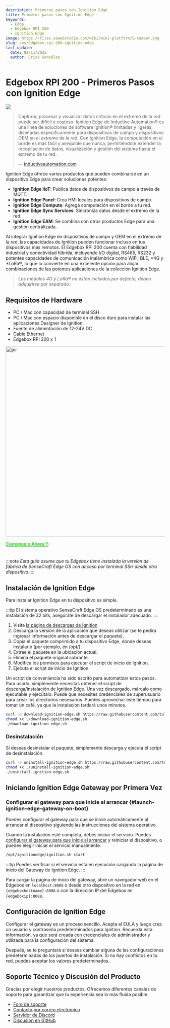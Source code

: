 ```yaml
---
description: Primeros pasos con Ignition Edge
title: Primeros pasos con Ignition Edge
keywords:
  - Edge
  - Edgebox RPI 200
  - Ignition Edge
image: https://files.seeedstudio.com/wiki/wiki-platform/S-tempor.png
slug: /es/Edgebox-rpi-200-ignition-edge
last_update:
  date: 02/11/2025
  author: Erick González
---
```


# Edgebox RPI 200 - Primeros Pasos con Ignition Edge

<p style={{textAlign: 'center'}}>
  <img src="https://files.seeedstudio.com/wiki/wiki-ranger/Contributions/EdgeBox-200-Ignition/EdgeBox-200_Ignition_Edge.png" />
</p>

> Capturar, procesar y visualizar datos críticos en el extremo de la red puede ser difícil y costoso. Ignition Edge de Inductive Automation® es una línea de soluciones de software Ignition® limitadas y ligeras, diseñadas específicamente para dispositivos de campo y dispositivos OEM en el extremo de la red. Con Ignition Edge, la computación en el borde es más fácil y asequible que nunca, permitiéndote extender la recopilación de datos, visualización y gestión del sistema hasta el extremo de tu red.
>
> — [inductiveautomation.com](https://inductiveautomation.com/ignition/edge)

Ignition Edge ofrece varios productos que pueden combinarse en un dispositivo Edge para crear soluciones potentes:
- **Ignition Edge IIoT**: Publica datos de dispositivos de campo a través de MQTT.
- **Ignition Edge Panel**: Crea HMI locales para dispositivos de campo.
- **Ignition Edge Compute**: Agrega computación en el borde a tu red.
- **Ignition Edge Sync Services**: Sincroniza datos desde el extremo de la red.
- **Ignition Edge EAM**: Se combina con otros productos Edge para una gestión centralizada.

Al integrar Ignition Edge en dispositivos de campo y OEM en el extremo de la red, las capacidades de Ignition pueden funcionar incluso en tus dispositivos más remotos. El Edgebox RPI 200 cuenta con fiabilidad industrial y conectividad híbrida, incluyendo I/O digital, RS485, RS232 y potentes capacidades de comunicación inalámbrica como WiFi, BLE, *4G y *LoRa®, lo que lo convierte en una excelente opción para alojar combinaciones de las potentes aplicaciones de la colección Ignition Edge.

> *Los módulos 4G y LoRa® no están incluidos por defecto, deben adquirirse por separado.*

## Requisitos de Hardware
- PC / Mac con capacidad de terminal SSH
- PC / Mac con espacio disponible en el disco duro para instalar las aplicaciones Designer de Ignition.
- Fuente de alimentación de 12-24V DC
- Cable Ethernet
- Edgebox RPI 200 x 1

<p style={{textAlign: 'center'}}><img src="https://media-cdn.seeedstudio.com/media/catalog/product/cache/bb49d3ec4ee05b6f018e93f896b8a25d/1/-/1-102991599_edgebox-rpi-200-first.jpg" alt="pir" width="600" height="auto"/></p>

<div class="get_one_now_container" style={{textAlign: 'center'}}>
    <a class="get_one_now_item" href="https://www.seeedstudio.com/EdgeBox-RPi-200-CM4104016-p-5486.html" target="_blank" rel="noopener noreferrer">
            <strong><span><font color={'FFFFFF'} size={"4"}> Consíguelo Ahora 🖱️</font></span></strong>
    </a>
</div>

<br />

:::note
*Esta guía asume que tu Edgebox tiene instalada la versión de fábrica de SenseCraft Edge OS con acceso por terminal SSH desde otro dispositivo.*
:::

## Instalación de Ignition Edge

Para instalar Ignition Edge en tu dispositivo es simple.

:::tip
El sistema operativo SenseCraft Edge OS predeterminado es una instalación de 32 bits, asegúrate de descargar el instalador adecuado.
:::

1. Visita [la página de descargas de Ignition](https://inductiveautomation.com/downloads/)
2. Descarga la versión de la aplicación que deseas utilizar (se te pedirá ingresar información antes de descargar el paquete).
3. Copia el paquete comprimido a tu dispositivo Edge, donde deseas instalarlo (por ejemplo, en /opt/).
4. Extrae el paquete en la ubicación actual.
5. Elimina el paquete original sobrante.
6. Modifica los permisos para ejecutar el script de inicio de Ignition.
7. Ejecuta el script de inicio de Ignition.

Un script de conveniencia ha sido escrito para automatizar estos pasos. Para usarlo, simplemente necesitas obtener el script de descarga/instalación de Ignition Edge. Una vez descargado, márcalo como ejecutable y ejecútalo. Puede que necesites credenciales de superusuario para crear los directorios necesarios. Puedes aprovechar este tiempo para tomar un café, ya que la instalación tardará unos minutos.

```bash
curl -o download-ignition-edge.sh https://raw.githubusercontent.com/tulsasoftware/reterminal-ignition-edge-panel/main/download-ignition-edge.sh
chmod +x ./download-ignition-edge.sh
./download-ignition-edge.sh
```

### Desinstalación

Si deseas desinstalar el paquete, simplemente descarga y ejecuta el script de desinstalación.

```bash
curl -o uninstall-ignition-edge.sh https://raw.githubusercontent.com/tulsasoftware/reterminal-ignition-edge-panel/main/uninstall-ignition-edge.sh
chmod +x ./uninstall-ignition-edge.sh
./uninstall-ignition-edge.sh
```

## Iniciando Ignition Edge Gateway por Primera Vez

### Configurar el gateway para que inicie al arrancar {#launch-ignition-edge-gateway-on-boot}
Puedes configurar el gateway para que se inicie automáticamente al arrancar el dispositivo siguiendo las instrucciones del sistema operativo.

Cuando la instalación esté completa, debes iniciar el servicio. Puedes [configurar el gateway para que inicie al arrancar](#launch-ignition-edge-gateway-on-boot) y reiniciar el dispositivo, o puedes elegir iniciar el servicio manualmente.

```bash
/opt/ignitionedge/ignition.sh start
```

:::tip
Puedes verificar si el servicio está en ejecución cargando la página de inicio del Gateway de Ignition Edge.
:::

Para cargar la página de inicio del gateway, abre un navegador web en el Edgebox en `localhost:8088` o desde otro dispositivo en la red en `{edgeboxhostname}:8088` o con la dirección IP del Edgebox en `{edgeboxip}:8088`.

## Configuración de Ignition Edge

Configurar el gateway es un proceso sencillo. Acepta el EULA y luego crea un usuario y contraseña predeterminados para Ignition. Recuerda esta información, ya que será creada con credenciales de administrador y utilizada para la configuración del sistema.

Después, se te preguntará si deseas cambiar alguna de las configuraciones predeterminadas de los puertos de instalación. Si no hay conflictos en tu red, puedes aceptar los valores predeterminados.

## Soporte Técnico y Discusión del Producto

Gracias por elegir nuestros productos. Ofrecemos diferentes canales de soporte para garantizar que tu experiencia sea lo más fluida posible.

- [Foro de soporte](https://forum.seeedstudio.com/)
- [Contacto por correo electrónico](https://www.seeedstudio.com/contacts)
- [Servidor de Discord](https://discord.gg/eWkprNDMU7)
- [Discusión en GitHub](https://github.com/Seeed-Studio/wiki-documents/discussions/69)
